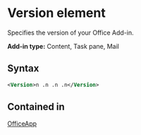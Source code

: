 # Version element

Specifies the version of your Office Add-in.

**Add-in type:** Content, Task pane, Mail

## Syntax

```XML
<Version>n .n .n .n</Version>
```

## Contained in

[OfficeApp](officeapp.md)


